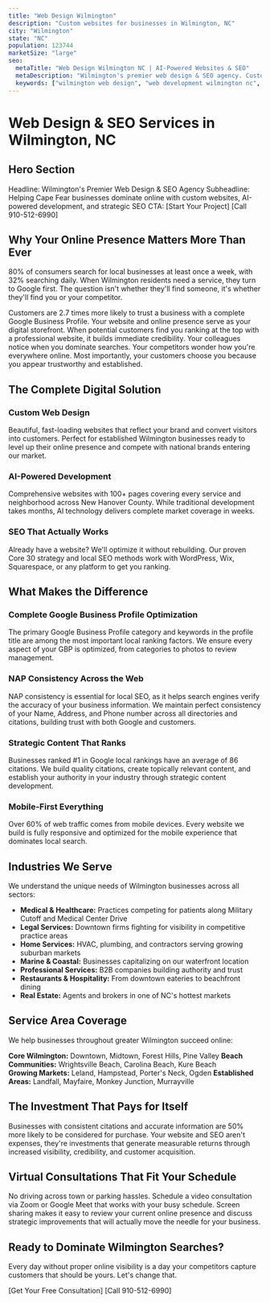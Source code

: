```yaml
---
title: "Web Design Wilmington"
description: "Custom websites for businesses in Wilmington, NC"
city: "Wilmington"
state: "NC"
population: 123744
marketSize: "large"
seo:
  metaTitle: "Web Design Wilmington NC | AI-Powered Websites & SEO"
  metaDescription: "Wilmington's premier web design & SEO agency. Custom websites, AI development with 100+ pages, or SEO for your current site. Local experts. [Free Consultation]"
  keywords: ["wilmington web design", "web development wilmington nc", "wilmington seo", "website design wilmington", "wilmington digital marketing"]
---
```


# Web Design & SEO Services in Wilmington, NC

## Hero Section
Headline: Wilmington's Premier Web Design & SEO Agency
Subheadline: Helping Cape Fear businesses dominate online with custom websites, AI-powered development, and strategic SEO
CTA: [Start Your Project] [Call 910-512-6990]

## Why Your Online Presence Matters More Than Ever

80% of consumers search for local businesses at least once a week, with 32% searching daily.  When Wilmington residents need a service, they turn to Google first. The question isn't whether they'll find someone, it's whether they'll find you or your competitor.

Customers are 2.7 times more likely to trust a business with a complete Google Business Profile.  Your website and online presence serve as your digital storefront. When potential customers find you ranking at the top with a professional website, it builds immediate credibility. Your colleagues notice when you dominate searches. Your competitors wonder how you're everywhere online. Most importantly, your customers choose you because you appear trustworthy and established.

## The Complete Digital Solution

### Custom Web Design
Beautiful, fast-loading websites that reflect your brand and convert visitors into customers. Perfect for established Wilmington businesses ready to level up their online presence and compete with national brands entering our market.

### AI-Powered Development  
Comprehensive websites with 100+ pages covering every service and neighborhood across New Hanover County. While traditional development takes months, AI technology delivers complete market coverage in weeks.

### SEO That Actually Works
Already have a website? We'll optimize it without rebuilding. Our proven Core 30 strategy and local SEO methods work with WordPress, Wix, Squarespace, or any platform to get you ranking.

## What Makes the Difference

### Complete Google Business Profile Optimization
The primary Google Business Profile category and keywords in the profile title are among the most important local ranking factors.  We ensure every aspect of your GBP is optimized, from categories to photos to review management.

### NAP Consistency Across the Web
NAP consistency is essential for local SEO, as it helps search engines verify the accuracy of your business information.  We maintain perfect consistency of your Name, Address, and Phone number across all directories and citations, building trust with both Google and customers.

### Strategic Content That Ranks
Businesses ranked #1 in Google local rankings have an average of 86 citations.  We build quality citations, create topically relevant content, and establish your authority in your industry through strategic content development.

### Mobile-First Everything
Over 60% of web traffic comes from mobile devices.  Every website we build is fully responsive and optimized for the mobile experience that dominates local search.

## Industries We Serve

We understand the unique needs of Wilmington businesses across all sectors:

- **Medical & Healthcare:** Practices competing for patients along Military Cutoff and Medical Center Drive
- **Legal Services:** Downtown firms fighting for visibility in competitive practice areas
- **Home Services:** HVAC, plumbing, and contractors serving growing suburban markets
- **Marine & Coastal:** Businesses capitalizing on our waterfront location
- **Professional Services:** B2B companies building authority and trust
- **Restaurants & Hospitality:** From downtown eateries to beachfront dining
- **Real Estate:** Agents and brokers in one of NC's hottest markets

## Service Area Coverage

We help businesses throughout greater Wilmington succeed online:

**Core Wilmington:** Downtown, Midtown, Forest Hills, Pine Valley
**Beach Communities:** Wrightsville Beach, Carolina Beach, Kure Beach  
**Growing Markets:** Leland, Hampstead, Porter's Neck, Ogden
**Established Areas:** Landfall, Mayfaire, Monkey Junction, Murrayville

## The Investment That Pays for Itself

Businesses with consistent citations and accurate information are 50% more likely to be considered for purchase.  Your website and SEO aren't expenses, they're investments that generate measurable returns through increased visibility, credibility, and customer acquisition.

## Virtual Consultations That Fit Your Schedule

No driving across town or parking hassles. Schedule a video consultation via Zoom or Google Meet that works with your busy schedule. Screen sharing makes it easy to review your current online presence and discuss strategic improvements that will actually move the needle for your business.

## Ready to Dominate Wilmington Searches?

Every day without proper online visibility is a day your competitors capture customers that should be yours. Let's change that.

[Get Your Free Consultation] [Call 910-512-6990]